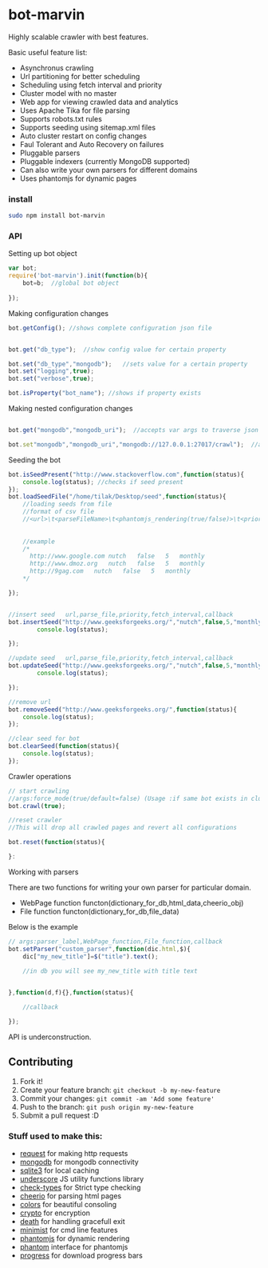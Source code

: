# bot-marvin

Highly scalable crawler with best features.

Basic useful feature list:

 * Asynchronus crawling
 * Url partitioning for better scheduling
 * Scheduling using fetch interval and priority
 * Cluster model with no master
 * Web app for viewing crawled data and analytics
 * Uses Apache Tika for file parsing
 * Supports robots.txt rules
 * Supports seeding using sitemap.xml files
 * Auto cluster restart on config changes
 * Faul Tolerant and Auto Recovery on failures
 * Pluggable parsers
 * Pluggable indexers (currently MongoDB supported)
 * Can also write your own parsers for different domains
 * Uses phantomjs for dynamic pages

### install

```bash
sudo npm install bot-marvin
```

### API

Setting up bot object
```javascript
var bot;
require('bot-marvin').init(function(b){
	bot=b;	//global bot object
    
});
```

Making configuration changes
```javascript
bot.getConfig(); //shows complete configuration json file


bot.get("db_type");  //show config value for certain property

bot.set("db_type","mongodb");	//sets value for a certain property
bot.set("logging",true);
bot.set("verbose",true);

bot.isProperty("bot_name"); //shows if property exists

```

Making nested configuration changes
```javascript

bot.get("mongodb","mongodb_uri");  //accepts var args to traverse json

bot.set"mongodb","mongodb_uri","mongodb://127.0.0.1:27017/crawl");	//accepts var args for traversing last parameter is value

```


Seeding the bot
```javascript
bot.isSeedPresent("http://www.stackoverflow.com",function(status){
	console.log(status); //checks if seed present
});
bot.loadSeedFile("/home/tilak/Desktop/seed",function(status){
	//loading seeds from file
    //format of csv file
    //<url>\t<parseFileName>\t<phantomjs_rendering(true/false)>\t<priority>\t<fetch_interval(daily/weekly/monthly/yearly)>
    
    
    //example
    /*
      http://www.google.com	nutch	false	5	monthly
      http://www.dmoz.org	nutch	false	5	monthly
      http://9gag.com	nutch	false	5	monthly
    */

});


//insert seed 	url,parse_file,priority,fetch_interval,callback
bot.insertSeed("http://www.geeksforgeeks.org/","nutch",false,5,"monthly",function(status){
		console.log(status);

});

//update seed 	url,parse_file,priority,fetch_interval,callback
bot.updateSeed("http://www.geeksforgeeks.org/","nutch",false,5,"monthly",function(status){
		console.log(status);

});

//remove url
bot.removeSeed("http://www.geeksforgeeks.org/",function(status){
	console.log(status);
});

//clear seed for bot
bot.clearSeed(function(status){
	console.log(status);
});

```

Crawler operations
```javascript
// start crawling  
//args:force_mode(true/default=false) (Usage :if same bot exists in cluster it will kill it)
bot.crawl(true);

//reset crawler
//This will drop all crawled pages and revert all configurations

bot.reset(function(status){

}:

```


Working with parsers

There are two functions for writing your own parser for particular domain.
* WebPage function functon(dictionary_for_db,html_data,cheerio_obj)
* File function	functon(dictionary_for_db,file_data)

Below is the example
```javascript
// args:parser_label,WebPage_function,File_function,callback
bot.setParser("custom_parser",function(dic.html,$){
	dic["my_new_title"]=$("title").text();
    
    //in db you will see my_new_title with title text


},function(d,f){},function(status){

	//callback

});

```
API is underconstruction.


## Contributing
1. Fork it!
2. Create your feature branch: `git checkout -b my-new-feature`
3. Commit your changes: `git commit -am 'Add some feature'`
4. Push to the branch: `git push origin my-new-feature`
5. Submit a pull request :D

### Stuff used to make this:

 * [request](https://www.npmjs.com/package/request) for making http requests
 * [mongodb](https://www.npmjs.com/package/mongodb) for mongodb connectivity
 * [sqlite3](https://www.npmjs.com/package/sqlite3) for local caching
 * [underscore](https://www.npmjs.com/package/underscore) JS utility functions library
 * [check-types](https://www.npmjs.com/package/check-types) for Strict type checking
 * [cheerio](https://www.npmjs.com/package/cheerio) for parsing html pages
 * [colors](https://www.npmjs.com/package/colors) for beautiful consoling
 * [crypto](https://www.npmjs.com/package/crypto) for encryption
 * [death](https://www.npmjs.com/package/death) for handling gracefull exit
 * [minimist](https://www.npmjs.com/package/minimist) for cmd line features
 * [phantomjs](https://www.npmjs.com/package/phantomjs) for dynamic rendering
 * [phantom](https://www.npmjs.com/package/phantom) interface for phantomjs
 * [progress](https://www.npmjs.com/package/progress) for download progress bars
